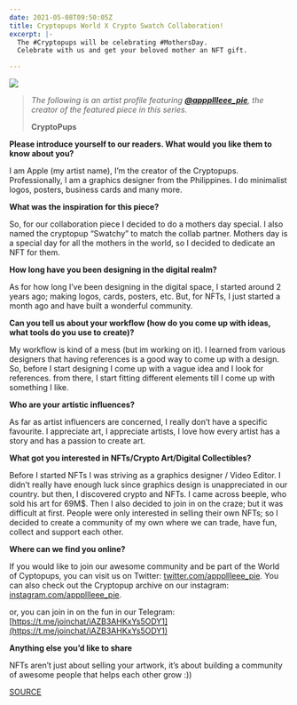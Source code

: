 ```yaml
---
date: 2021-05-08T09:50:05Z
title: Cryptopups World X Crypto Swatch Collaboration!
excerpt: |-
  The #Cryptopups will be celebrating #MothersDay.
  Celebrate with us and get your beloved mother an NFT gift.

---
```

![](/blog/media/000073.png)

> _The following is an artist profile featuring_ [**_@apppllleee_pie_**](https://twitter.com/apppllleee_pie "@appplllee_pie")_, the creator of the featured piece in this series._
>
> **CryptoPups**

**Please introduce yourself to our readers. What would you like them to know about you?**

I am Apple (my artist name), I’m the creator of the Cryptopups. Professionally, I am a graphics designer from the Philippines. I do minimalist logos, posters, business cards and many more.

**What was the inspiration for this piece?**

So, for our collaboration piece I decided to do a mothers day special. I also named the cryptopup “Swatchy” to match the collab partner. Mothers day is a special day for all the mothers in the world, so I decided to dedicate an NFT for them.

**How long have you been designing in the digital realm?**

As for how long I’ve been designing in the digital space, I started around 2 years ago; making logos, cards, posters, etc. But, for NFTs, I just started a month ago and have built a wonderful community.

**Can you tell us about your workflow (how do you come up with ideas, what tools do you use to create)?**

My workflow is kind of a mess (but im working on it). I learned from various designers that having references is a good way to come up with a design. So, before I start designing I come up with a vague idea and I look for references. from there, I start fitting different elements till I come up with something I like.

**Who are your artistic influences?**

As far as artist influencers are concerned, I really don’t have a specific favourite. I appreciate art, I appreciate artists, I love how every artist has a story and has a passion to create art.

**What got you interested in NFTs/Crypto Art/Digital Collectibles?**

Before I started NFTs I was striving as a graphics designer / Video Editor. I didn’t really have enough luck since graphics design is unappreciated in our country. but then, I discovered crypto and NFTs. I came across beeple, who sold his art for 69M$. Then I also decided to join in on the craze; but it was difficult at first. People were only interested in selling their own NFTs; so I decided to create a community of my own where we can trade, have fun, collect and support each other.

**Where can we find you online?**

If you would like to join our awesome community and be part of the World of Cyptopups, you can visit us on Twitter: [twitter.com/apppllleee_pie](http://twitter.com/apppllleee_pie). You can also check out the Cryptopup archive on our instagram: [instagram.com/apppllleee_pie](http://instagram.com/apppllleee_pie).

or, you can join in on the fun in our Telegram: [https://t.me/joinchat/iAZB3AHKxYs5ODY1](https://t.me/joinchat/iAZB3AHKxYs5ODY1)

**Anything else you’d like to share**

NFTs aren’t just about selling your artwork, it’s about building a community of awesome people that helps each other grow :))

[SOURCE](https://cryptoswatches.com/cryptopups-world/)